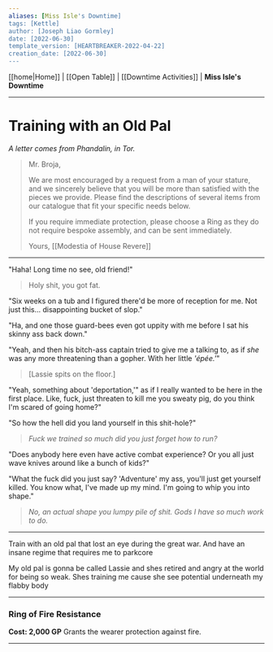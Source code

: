 ```yaml
---
aliases: [Miss Isle's Downtime]
tags: [Kettle]
author: [Joseph Liao Gormley]
date: [2022-06-30]
template_version: [HEARTBREAKER-2022-04-22]
creation_date: [2022-06-30]
---
```

<!-- Home | Character Creation | -->
[[home|Home]] | [[Open Table]] | [[Downtime Activities]] | **Miss Isle's Downtime**
___
# Training with an Old Pal
*A letter comes from Phandalin, in Tor.*

> Mr. Broja,
> 
> We are most encouraged by a request from a man of your stature, and we sincerely believe that you will be more than satisfied with the pieces we provide. Please find the descriptions of several items from our catalogue that fit your specific needs below.
> 
> If you require immediate protection, please choose a Ring as they do not require bespoke assembly, and can be sent immediately.
> 
> Yours,
> [[Modestia of House Revere]]
> 

___
"Haha! Long time no see, old friend!"

> Holy shit, you got fat.

"Six weeks on a tub and I figured there'd be more of reception for me. Not just this... disappointing bucket of slop."

"Ha, and one those guard-bees even got uppity with me before I sat his skinny ass back down."

"Yeah, and then his bitch-ass captain tried to give me a talking to, as if *she* was any more threatening than a gopher. With her little *'épée.'*"

> [Lassie spits on the floor.]

"Yeah, something about 'deportation,'" as if I really wanted to be here in the first place. Like, fuck, just threaten to kill me you sweaty pig, do you think I'm scared of going home?"

"So how the hell did you land yourself in this shit-hole?"

> *Fuck we trained so much did you just forget how to run?*

"Does anybody here even have active combat experience? Or you all just wave knives around like a bunch of kids?"

"What the fuck did you just say? 'Adventure' my ass, you'll just get yourself killed. You know what, I've made up my mind. I'm going to whip you into shape."

> *No, an actual shape you lumpy pile of shit. Gods I have so much work to do.*
___


Train with an old pal that lost an eye during the great war. And have an insane regime that requires me to parkcore

My old pal is gonna be called Lassie and shes retired and angry at the world for being so weak. Shes training me cause she see potential underneath my flabby body

___
### **Ring of Fire Resistance**
**Cost: 2,000 GP**
Grants the wearer protection against fire.

___
<!--*See also:* 
*References:*
*Source:* -->
<!-- Sources, read more, links, etc. -->
<!-- *Source: Entry by [[Mike Maxin]].* -->
<!-- Leave an empty line at the end, otherwise Exporter complains. -->
